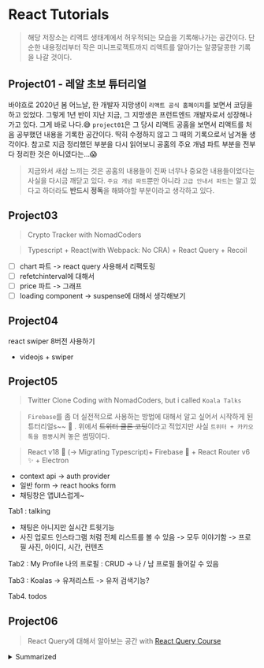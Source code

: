 # React Tutorials

> 해당 저장소는 리액트 생태계에서 허우적되는 모습을 기록해나가는 공간이다. 단순한 내용정리부터 작은 미니프로젝트까지 리액트를 알아가는 알콩달콩한 기록을 나갈 것이다.

## Project01 - 레알 초보 튜터리얼

바야흐로 2020년 봄 어느날, 한 개발자 지망생이 `리액트 공식 홈페이지`를 보면서 코딩을 하고 있었다. 그렇게 1년 반이 지난 지금, 그 지망생은 프런트엔드 개발자로서 성장해나가고 있다. 그게 바로 나다.😅 `project01`은 그 당시 리액트 공홈을 보면서 리액트를 처음 공부했던 내용을 기록한 공간이다. 딱히 수정하지 않고 그 때의 기록으로서 남겨둘 생각이다. 참고로 지금 정리했던 부분을 다시 읽어보니 공홈의 주요 개념 파트 부분을 전부 다 정리한 것은 아니였다는...😱

> 지금와서 새삼 느끼는 것은 공홈의 내용들이 진짜 너무나 중요한 내용들이었다는 사실을 다시금 깨닫고 있다. `주요 개념 파트`뿐만 아니라 `고급 안내서 파트`는 알고 있다고 하더라도 **반드시 정독**을 해봐야할 부분이라고 생각하고 있다.

## Project03

> Crypto Tracker with NomadCoders

> Typescript + React(with Webpack: No CRA) + React Query + Recoil

- [ ] chart 파트 -> react query 사용해서 리팩토링
- [ ] refetchinterval에 대해서
- [ ] price 파트 -> 그래프
- [ ] loading component -> suspense에 대해서 생각해보기

## Project04

react swiper 8버전 사용하기

- videojs + swiper

## Project05

> Twitter Clone Coding with NomadCoders, but i called `Koala Talks`

> `Firebase`를 좀 더 실전적으로 사용하는 방법에 대해서 알고 싶어서 시작하게 된 튜터리얼s~~ 🙏 . 위에서 ~~트위터 클론 코딩~~이라고 적었지만 사실 `트위터 + 카카오톡을 짬뽕`시켜 놓은 썸띵이다.

> React v18 💫 (→ Migrating Typescript)+ Firebase 🚀 + React Router v6 ✨ + Electron

- context api -> auth provider
- 일반 form -> react hooks form
- 채팅창은 앱UI스럽게~

Tab1 : talking

- 채팅은 아니지만 실시간 트윗기능
- 사진 업로드
  인스타그램 처럼 전체 리스트를 볼 수 있음
  -> 모두 이야기함
  -> 프로필 사진, 아이디, 시간, 컨텐츠

Tab2 : My Profile
나의 프로필 : CRUD
-> 나 / 남 프로필 들어갈 수 있음

Tab3 : Koalas
-> 유저리스트
-> 유저 검색기능?

Tab4. todos

## Project06

> React Query에 대해서 알아보는 공간 with [React Query Course](https://www.udemy.com/course/react-query-react/)

<details>
<summary>Summarized</summary>

- [Section1](./project06/docs/section1.md)

- [Section2](./project06/docs/section2.md)

</details>
